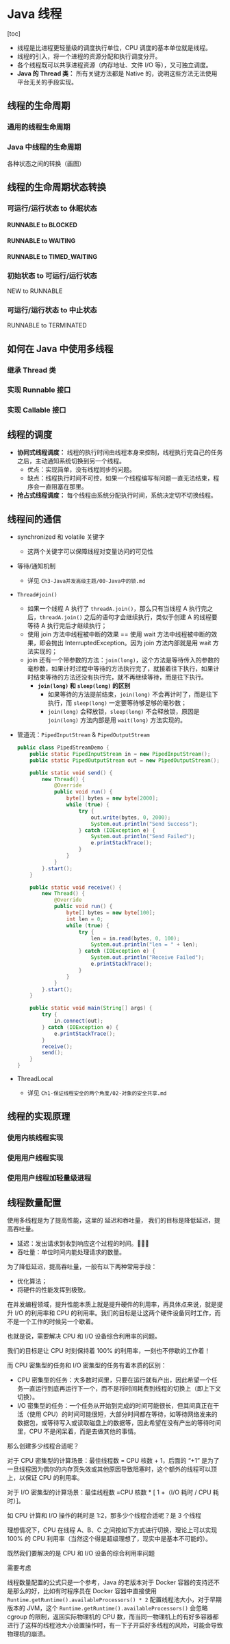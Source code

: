 # Java 线程

<!-- TOC -->
<!--
- [Java线程](#java线程)
    - [线程的实现](#线程的实现)
        - [实现多线程的三种方式](#实现多线程的三种方式)
        - [线程的描述](#线程的描述)
        - [实现线程的 3 种方式](#实现线程的-3-种方式)
    - [线程的调度](#线程的调度)
    - [线程的状态转换](#线程的状态转换)
    - [线程间的通信](#线程间的通信)
-->
<!-- /TOC -->

[toc]

- 线程是比进程更轻量级的调度执行单位，CPU 调度的基本单位就是线程。
- 线程的引入，将一个进程的资源分配和执行调度分开。
- 各个线程既可以共享进程资源（内存地址、文件 I/O 等），又可独立调度。
- **Java 的 Thread 类：** 所有关键方法都是 Native 的，说明这些方法无法使用平台无关的手段实现。


## 线程的生命周期
### 通用的线程生命周期

### Java 中线程的生命周期

各种状态之间的转换（画图）


## 线程的生命周期状态转换
### 可运行/运行状态 to 休眠状态

#### RUNNABLE to BLOCKED

#### RUNNABLE to WAITING

#### RUNNABLE to TIMED_WAITING


### 初始状态 to 可运行/运行状态
NEW to RUNNABLE


### 可运行/运行状态 to 中止状态
RUNNABLE to TERMINATED


## 如何在 Java 中使用多线程
### 继承 Thread 类

### 实现 Runnable 接口

### 实现 Callable 接口

## 线程的调度
- **协同式线程调度：** 线程的执行时间由线程本身来控制，线程执行完自己的任务之后，主动通知系统切换到另一个线程。
  - 优点：实现简单，没有线程同步的问题。
  - 缺点：线程执行时间不可控，如果一个线程编写有问题一直无法结束，程序会一直阻塞在那里。
- **抢占式线程调度：** 每个线程由系统分配执行时间，系统决定切不切换线程。

## 线程间的通信

- synchronized 和 volatile 关键字
  - 这两个关键字可以保障线程对变量访问的可见性
- 等待/通知机制
  - 详见 `Ch3-Java并发高级主题/00-Java中的锁.md`
- `Thread#join()`
  - 如果一个线程 A 执行了 `threadA.join()`，那么只有当线程 A 执行完之后，`threadA.join()` 之后的语句才会继续执行，类似于创建 A 的线程要等待 A 执行完后才继续执行；
  - 使用 join 方法中线程被中断的效果 == 使用 wait 方法中线程被中断的效果，即会抛出 InterruptedException。因为 join 方法内部就是用 wait 方法实现的；
  - join 还有一个带参数的方法：`join(long)`，这个方法是等待传入的参数的毫秒数，如果计时过程中等待的方法执行完了，就接着往下执行，如果计时结束等待的方法还没有执行完，就不再继续等待，而是往下执行。
    - **`join(long)` 和 `sleep(long)` 的区别**
      - 如果等待的方法提前结束，`join(long)` 不会再计时了，而是往下执行，而 `sleep(long)` 一定要等待够足够的毫秒数；
      - `join(long)` 会释放锁，`sleep(long)` 不会释放锁，原因是 `join(long)` 方法内部是用 `wait(long)` 方法实现的。
- 管道流：`PipedInputStream` & `PipedOutputStream`

	```java
	public class PipedStreamDemo {
	    public static PipedInputStream in = new PipedInputStream();
	    public static PipedOutputStream out = new PipedOutputStream();
	
	    public static void send() {
	        new Thread() {
	            @Override
	            public void run() {
	                byte[] bytes = new byte[2000];
	                while (true) {
	                    try {
	                        out.write(bytes, 0, 2000);
	                        System.out.println("Send Success");
	                    } catch (IOException e) {
	                        System.out.println("Send Failed");
	                        e.printStackTrace();
	                    }
	                }
	            }
	        }.start();
	    }
	
	    public static void receive() {
	        new Thread() {
	            @Override
	            public void run() {
	                byte[] bytes = new byte[100];
	                int len = 0;
	                while (true) {
	                    try {
	                        len = in.read(bytes, 0, 100);
	                        System.out.println("len = " + len);
	                    } catch (IOException e) {
	                        System.out.println("Receive Failed");
	                        e.printStackTrace();
	                    }
	                }
	            }
	        }.start();
	    }
	
	    public static void main(String[] args) {
	        try {
	            in.connect(out);
	        } catch (IOException e) {
	            e.printStackTrace();
	        }
	        receive();
	        send();
	    }
	}
	```

- ThreadLocal
  - 详见 `Ch1-保证线程安全的两个角度/02-对象的安全共享.md`


## 线程的实现原理
### 使用内核线程实现

### 使用用户线程实现

### 使用用户线程加轻量级进程



## 线程数量配置

使用多线程是为了提高性能，这里的
延迟和吞吐量，
我们的目标是降低延迟，提高吞吐量。

- 延迟：发出请求到收到响应这个过程的时间。
- 吞吐量：单位时间内能处理请求的数量。

为了降低延迟，提高吞吐量，一般有以下两种常用手段：
- 优化算法；
- 将硬件的性能发挥到极致。

在并发编程领域，提升性能本质上就是提升硬件的利用率，再具体点来说，就是提升 I/O 的利用率和 CPU 的利用率。我们的目标是让这两个硬件设备同时工作，而不是一个工作的时候另一个歇着。

也就是说，需要解决 CPU 和 I/O 设备综合利用率的问题。

我们的目标是让 CPU 时刻保持着 100% 的利用率，一刻也不停歇的工作着！

而 CPU 密集型的任务和 I/O 密集型的任务有着本质的区别：
- CPU 密集型的任务：大多数时间里，只要在运行就有产出，因此希望一个任务一直运行到底再运行下一个，而不是将时间耗费到线程的切换上（即上下文切换）。
- I/O 密集型的任务：一个任务从开始到完成的时间可能很长，但其间真正在干活（使用 CPU）的时间可能很短，大部分时间都在等待，如等待网络发来的数据包，或等待写入或读取磁盘上的数据等，因此希望在没有产出的等待时间里，CPU 不是闲呆着，而是去做其他的事情。

那么创建多少线程合适呢？

对于 CPU 密集型的计算场景：最佳线程数 = CPU 核数 + 1，后面的 “+1” 是为了一旦线程因为偶尔的内存页失效或其他原因导致阻塞时，这个额外的线程可以顶上，以保证 CPU 的利用率。

对于 I/O 密集型的计算场景：最佳线程数 =CPU 核数 * [ 1 +（I/O 耗时 / CPU 耗时）]。

如 CPU 计算和 I/O 操作的耗时是 1:2，那多少个线程合适呢？是 3 个线程

理想情况下，CPU 在线程 A、B、C 之间按如下方式进行切换，理论上可以实现 100% 的 CPU 利用率（当然这个得是超级理想了，现实中是基本不可能的）。


既然我们要解决的是 CPU 和 I/O 设备的综合利用率问题

需要考虑

线程数量配置的公式只是一个参考，Java 的老版本对于 Docker 容器的支持还不是那么的好，比如有时程序员在 Docker 容器中直接使用 `Runtime.getRuntime().availableProcessors() * 2` 配置线程池大小，对于早期版本的 JVM，这个 `Runtime.getRuntime().availableProcessors()` 会忽略 cgroup 的限制，返回实际物理机的 CPU 数，而当同一物理机上的有好多容器都进行了这样的线程池大小设置操作时，有一下子开启好多线程的风险，可能会导致物理机的崩溃。


